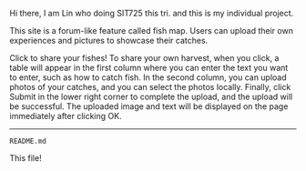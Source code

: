 Hi there, I am Lin who doing SIT725 this tri.
and this is my individual project.

This site is a forum-like feature called fish map. Users can upload their own experiences and pictures to showcase their catches.

Click to share your fishes! To share your own harvest, when you click, a table will appear in the first column where you can enter the text you want to enter, such as how to catch fish. In the second column, you can upload photos of your catches, and you can select the photos locally. Finally, click Submit in the lower right corner to complete the upload, and the upload will be successful. The uploaded image and text will be displayed on the page immediately after clicking OK.

---

`README.md`

This file!
